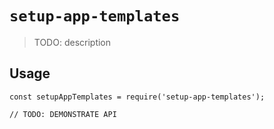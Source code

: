 # `setup-app-templates`

> TODO: description

## Usage

```
const setupAppTemplates = require('setup-app-templates');

// TODO: DEMONSTRATE API
```
